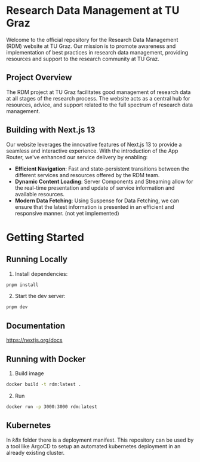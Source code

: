 # Research Data Management at TU Graz

Welcome to the official repository for the Research Data Management (RDM) website at TU Graz. Our mission is to promote awareness and implementation of best practices in research data management, providing resources and support to the research community at TU Graz.

## Project Overview

The RDM project at TU Graz facilitates good management of research data at all stages of the research process. The website acts as a central hub for resources, advice, and support related to the full spectrum of research data management.

## Building with Next.js 13

Our website leverages the innovative features of Next.js 13 to provide a seamless and interactive experience. With the introduction of the App Router, we've enhanced our service delivery by enabling:

- **Efficient Navigation**: Fast and state-persistent transitions between the different services and resources offered by the RDM team.
- **Dynamic Content Loading**: Server Components and Streaming allow for the real-time presentation and update of service information and available resources.
- **Modern Data Fetching**: Using Suspense for Data Fetching, we can ensure that the latest information is presented in an efficient and responsive manner. (not yet implemented)

# Getting Started

## Running Locally

1. Install dependencies:

```sh
pnpm install
```

2. Start the dev server:

```sh
pnpm dev
```

## Documentation

https://nextjs.org/docs

## Running with Docker

1. Build image

```sh
docker build -t rdm:latest .
```

2. Run

```sh
docker run -p 3000:3000 rdm:latest
```

## Kubernetes

In _k8s_ folder there is a deployment manifest. This repository can be used by a tool like ArgoCD to setup an automated kubernetes deployment in an already existing cluster.
